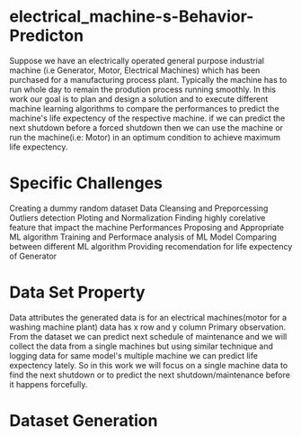 # electrical_machine-s-Behavior-Predicton
Suppose we have an electrically operated general purpose industrial machine (i.e Generator, Motor, Electrical Machines) which has been purchased for a manufacturing process plant. Typically the machine has to run whole day to remain the prodution process running smoothly. In this work our goal is to plan and design a solution and to execute different machine learning algorithms to compare the performances to predict the machine's life expectency of the respective machine.  if we can predict the next shutdown before a forced shutdown then we can use the machine or run the machine(i.e: Motor) in an optimum condition to achieve maximum life expectency.
# Specific Challenges
Creating a dummy random dataset
Data Cleansing and Preporcessing
Outliers detection
Ploting and Normalization
Finding highly corelative feature that impact the machine Performances
Proposing and Appropriate ML algorithm
Training and Performace analysis of ML Model
Comparing between different ML algorithm
Providing recomendation for life expectency of Generator
# Data Set Property
Data attributes
the generated data is for an electrical machines(motor for a washing machine plant) data has x row and y column Primary observation. From the dataset we can predict next schedule of maintenance and we will collect the data from a single machines but using similar technique and logging data for same model's multiple machine we can predict life expectency lately. So in this work we will focus on a single machine data to find the next shutdown or to predict the next shutdown/maintenance before it happens forcefully.

# Dataset Generation
